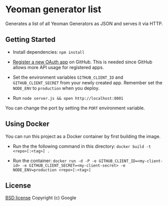 # Yeoman generator list

Generates a list of all Yeoman Generators as JSON and serves it via HTTP.


## Getting Started

- Install dependencies: `npm install`

- [Register a new OAuth app](https://github.com/settings/applications/new) on GitHub. This is needed since GitHub allows more API usage for registered apps.

- Set the environment variables `GITHUB_CLIENT_ID` and `GITHUB_CLIENT_SECRET` from your newly created app. Remember set the `NODE_ENV` to `production` when you deploy.

- Run `node server.js && open http://localhost:8001`

You can change the port by setting the `PORT` environment variable.


## Using Docker

You can run this project as a Docker container by first building the image.

- Run the the following command in this directory: `docker build -t <repo>[:<tag>] .`

- Run the container: `docker run -d -P -e GITHUB_CLIENT_ID=<my-client-id> -e GITHUB_CLIENT_SECRET=<my-client-secret> -e NODE_ENV=production <repo>[:<tag>]`

## License

[BSD license](http://opensource.org/licenses/bsd-license.php)
Copyright (c) Google
